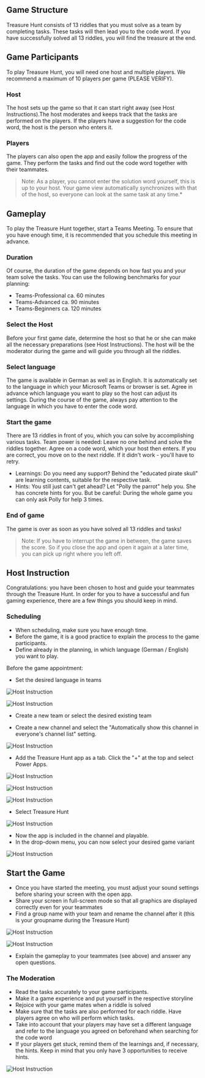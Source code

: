 ## Game Structure

Treasure Hunt consists of 13 riddles that you must solve as a team by completing tasks. These tasks will then lead you to the code word. If you have successfully solved all 13 riddles, you will find the treasure at the end. 

## Game Participants
To play Treasure Hunt, you will need one host and multiple players. We recommend a maximum of 10 players per game (PLEASE VERIFY). 

### Host
The host sets up the game so that it can start right away (see Host Instructions).The host moderates and keeps track that the tasks are performed on the players. If the players have a suggestion for the code word, the host is the person who enters it.

### Players
The players can also open the app and easily follow the progress of the game. They perform the tasks and find out the code word together with their teammates.

> Note: As a player, you cannot enter the solution word yourself, this is up to your host. Your game view automatically synchronizes with that of the host, so everyone can look at the same task at any time.* 

## Gameplay
To play the Treasure Hunt together, start a Teams Meeting. To ensure that you have enough time, it is recommended that you schedule this meeting in advance.

### Duration
Of course, the duration of the game depends on how fast you and your team solve the tasks. You can use the following benchmarks for your planning:

* Teams-Professional ca. 60 minutes
* Teams-Advanced ca. 90 minutes
* Teams-Beginners ca. 120 minutes

### Select the Host
Before your first game date, determine the host so that he or she can make all the necessary preparations (see Host Instructions). The host will be the moderator during the game and will guide you through all the riddles. 

### Select language
The game is available in German as well as in English. It is automatically set to the language in which your Microsoft Teams or browser is set. Agree in advance which language you want to play so the host can adjust its settings. During the course of the game, always pay attention to the language in which you have to enter the code word. 

### Start the game
There are 13 riddles in front of you, which you can solve by accomplishing various tasks. Team power is needed: Leave no one behind and solve the riddles together. Agree on a code word, which your host then enters. If you are correct, you move on to the next riddle. If it didn't work - you'll have to retry. 

* Learnings: Do you need any support? Behind the "educated pirate skull" are learning contents, suitable for the respective task.
* Hints: You still just can't get ahead?  Let "Polly the parrot" help you. She has concrete hints for you. But be careful: During the whole game you can only ask Polly for help 3 times. 

### End of game
The game is over as soon as you have solved all 13 riddles and tasks!

> Note: If you have to interrupt the game in between, the game saves the score. So if you close the app and open it again at a later time, you can pick up right where you left off.

## Host Instruction
Congratulations: you have been chosen to host and guide your teammates through the Treasure Hunt. In order for you to have a successful and fun gaming experience, there are a few things you should keep in mind. 

### Scheduling

* When scheduling, make sure you have enough time. 
* Before the game, it is a good practice to explain the process to the game participants. 
* Define already in the planning, in which language (German / English) you want to play. 

Before the game appointment:

* Set the desired language in teams

![Host Instruction](./img_user/img_user_1.png)

![Host Instruction](./img_user/img_user_2.png)

* Create a new team or select the desired existing team

* Create a new channel and select the "Automatically show this channel in everyone's channel list" setting.

![Host Instruction](./img_user/img_user_3.png)

* Add the Treasure Hunt app as a tab. Click the "+" at the top and select Power Apps.

![Host Instruction](./img_user/img_user_6.png)

![Host Instruction](./img_user/img_user_7.png)

![Host Instruction](./img_user/img_user_8.png)

* Select Treasure Hunt

![Host Instruction](./img_user/img_user_9.png)


* Now the app is included in the channel and playable.
* In the drop-down menu, you can now select your desired game variant

![Host Instruction](./img_user/img_user_10.png)


## Start the Game

* Once you have started the meeting, you must adjust your sound settings before sharing your screen with the open app.
* Share your screen in full-screen mode so that all graphics are displayed correctly even for your teammates
* Find a group name with your team and rename the channel after it (this is your groupname during the Treasure Hunt)

![Host Instruction](./img_user/img_user_4.png) 

![Host Instruction](./img_user/img_user_5.png)

* Explain the gameplay to your teammates (see above) and answer any open questions. 

### The Moderation

* Read the tasks accurately to your game participants.
* Make it a game experience and put yourself in the respective storyline
* Rejoice with your game mates when a riddle is solved
* Make sure that the tasks are also performed for each riddle. Have players agree on who will perform which tasks.
* Take into account that your players may have set a different language and refer to the language you agreed on beforehand when searching for the code word 
* If your players get stuck, remind them of the learnings and, if necessary, the hints. Keep in mind that you only have 3 opportunities to receive hints. 

![Host Instruction](./img_user/img_user_11.png)
